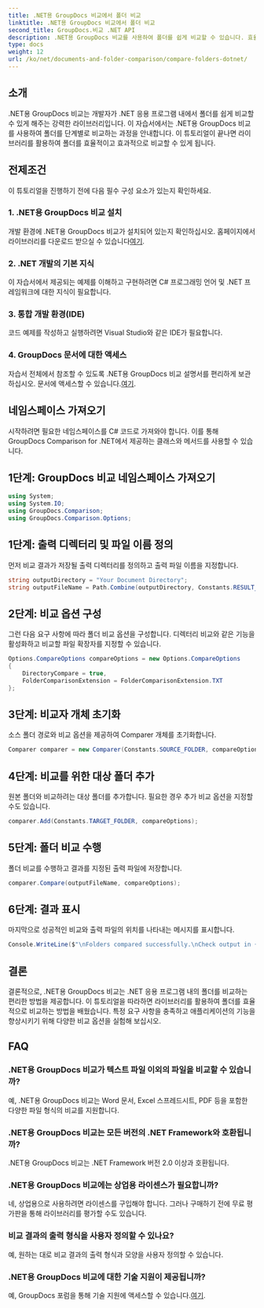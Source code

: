 ```yaml
---
title: .NET용 GroupDocs 비교에서 폴더 비교
linktitle: .NET용 GroupDocs 비교에서 폴더 비교
second_title: GroupDocs.비교 .NET API
description: .NET용 GroupDocs 비교를 사용하여 폴더를 쉽게 비교할 수 있습니다. 효율적인 폴더 비교를 위해 단계별 설명을 따르세요. .NET 애플리케이션을 강화하세요.
type: docs
weight: 12
url: /ko/net/documents-and-folder-comparison/compare-folders-dotnet/
---
```

## 소개
.NET용 GroupDocs 비교는 개발자가 .NET 응용 프로그램 내에서 폴더를 쉽게 비교할 수 있게 해주는 강력한 라이브러리입니다. 이 자습서에서는 .NET용 GroupDocs 비교를 사용하여 폴더를 단계별로 비교하는 과정을 안내합니다. 이 튜토리얼이 끝나면 라이브러리를 활용하여 폴더를 효율적이고 효과적으로 비교할 수 있게 됩니다.
## 전제조건
이 튜토리얼을 진행하기 전에 다음 필수 구성 요소가 있는지 확인하세요.
### 1. .NET용 GroupDocs 비교 설치
 개발 환경에 .NET용 GroupDocs 비교가 설치되어 있는지 확인하십시오. 홈페이지에서 라이브러리를 다운로드 받으실 수 있습니다[여기](https://releases.groupdocs.com/comparison/net/).
### 2. .NET 개발의 기본 지식
이 자습서에서 제공되는 예제를 이해하고 구현하려면 C# 프로그래밍 언어 및 .NET 프레임워크에 대한 지식이 필요합니다.
### 3. 통합 개발 환경(IDE)
코드 예제를 작성하고 실행하려면 Visual Studio와 같은 IDE가 필요합니다.
### 4. GroupDocs 문서에 대한 액세스
자습서 전체에서 참조할 수 있도록 .NET용 GroupDocs 비교 설명서를 편리하게 보관하십시오. 문서에 액세스할 수 있습니다.[여기](https://reference.groupdocs.com/comparison/net/).

## 네임스페이스 가져오기
시작하려면 필요한 네임스페이스를 C# 코드로 가져와야 합니다. 이를 통해 GroupDocs Comparison for .NET에서 제공하는 클래스와 메서드를 사용할 수 있습니다.
## 1단계: GroupDocs 비교 네임스페이스 가져오기
```csharp
using System;
using System.IO;
using GroupDocs.Comparison;
using GroupDocs.Comparison.Options;
```

## 1단계: 출력 디렉터리 및 파일 이름 정의
먼저 비교 결과가 저장될 출력 디렉터리를 정의하고 출력 파일 이름을 지정합니다.
```csharp
string outputDirectory = "Your Document Directory";
string outputFileName = Path.Combine(outputDirectory, Constants.RESULT_FOLDER);
```
## 2단계: 비교 옵션 구성
그런 다음 요구 사항에 따라 폴더 비교 옵션을 구성합니다. 디렉터리 비교와 같은 기능을 활성화하고 비교할 파일 확장자를 지정할 수 있습니다.
```csharp
Options.CompareOptions compareOptions = new Options.CompareOptions
{
    DirectoryCompare = true,
    FolderComparisonExtension = FolderComparisonExtension.TXT
};
```
## 3단계: 비교자 개체 초기화
소스 폴더 경로와 비교 옵션을 제공하여 Comparer 개체를 초기화합니다.
```csharp
Comparer comparer = new Comparer(Constants.SOURCE_FOLDER, compareOptions);
```
## 4단계: 비교를 위한 대상 폴더 추가
원본 폴더와 비교하려는 대상 폴더를 추가합니다. 필요한 경우 추가 비교 옵션을 지정할 수도 있습니다.
```csharp
comparer.Add(Constants.TARGET_FOLDER, compareOptions);
```
## 5단계: 폴더 비교 수행
폴더 비교를 수행하고 결과를 지정된 출력 파일에 저장합니다.
```csharp
comparer.Compare(outputFileName, compareOptions);
```
## 6단계: 결과 표시
마지막으로 성공적인 비교와 출력 파일의 위치를 나타내는 메시지를 표시합니다.
```csharp
Console.WriteLine($"\nFolders compared successfully.\nCheck output in {Directory.GetCurrentDirectory()}.");
```

## 결론
결론적으로, .NET용 GroupDocs 비교는 .NET 응용 프로그램 내의 폴더를 비교하는 편리한 방법을 제공합니다. 이 튜토리얼을 따라하면 라이브러리를 활용하여 폴더를 효율적으로 비교하는 방법을 배웠습니다. 특정 요구 사항을 충족하고 애플리케이션의 기능을 향상시키기 위해 다양한 비교 옵션을 실험해 보십시오.
## FAQ
### .NET용 GroupDocs 비교가 텍스트 파일 이외의 파일을 비교할 수 있습니까?
예, .NET용 GroupDocs 비교는 Word 문서, Excel 스프레드시트, PDF 등을 포함한 다양한 파일 형식의 비교를 지원합니다.
### .NET용 GroupDocs 비교는 모든 버전의 .NET Framework와 호환됩니까?
.NET용 GroupDocs 비교는 .NET Framework 버전 2.0 이상과 호환됩니다.
### .NET용 GroupDocs 비교에는 상업용 라이센스가 필요합니까?
네, 상업용으로 사용하려면 라이센스를 구입해야 합니다. 그러나 구매하기 전에 무료 평가판을 통해 라이브러리를 평가할 수도 있습니다.
### 비교 결과의 출력 형식을 사용자 정의할 수 있나요?
예, 원하는 대로 비교 결과의 출력 형식과 모양을 사용자 정의할 수 있습니다.
### .NET용 GroupDocs 비교에 대한 기술 지원이 제공됩니까?
 예, GroupDocs 포럼을 통해 기술 지원에 액세스할 수 있습니다.[여기](https://forum.groupdocs.com/c/comparison/12).